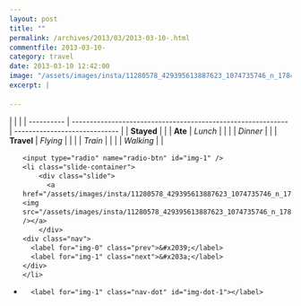 ```yaml
---
layout: post
title: ""
permalink: /archives/2013/03/2013-03-10-.html
commentfile: 2013-03-10-
category: travel
date: 2013-03-10 12:42:00
image: "/assets/images/insta/11280578_429395613887623_1074735746_n_17842747828047535.jpg"
excerpt: |
  
---
```


|            |                                                              |
| ---------- | ------------------------------------------------------------ | ----------------------------- |
| **Stayed** |  |
| **Ate**    | _Lunch_                                                      |          |
|            | _Dinner_                                                     |          |
| **Travel** | _Flying_                                                     |          |
|            | _Train_                                                      |          |
|            | _Walking_                                                    |          |





<ul class="slides">

    <input type="radio" name="radio-btn" id="img-1" />
    <li class="slide-container">
        <div class="slide">
          <a href="/assets/images/insta/11280578_429395613887623_1074735746_n_17842747828047535.jpg"><img src="/assets/images/insta/11280578_429395613887623_1074735746_n_17842747828047535.jpg" /></a>
        </div>
    <div class="nav">
      <label for="img-0" class="prev">&#x2039;</label>
      <label for="img-1" class="next">&#x203a;</label>
    </div>
    </li>
			
<li class="nav-dots">

      <label for="img-1" class="nav-dot" id="img-dot-1"></label>

</li>
</ul>        
             

		